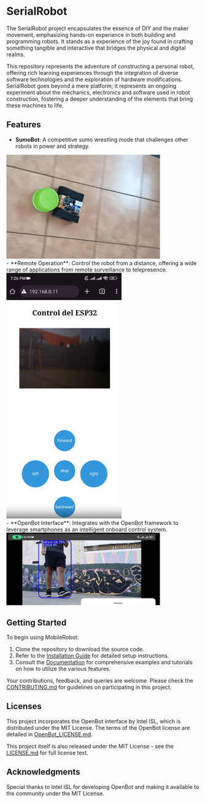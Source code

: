 # SerialRobot
The SerialRobot project encapsulates the essence of DIY and the maker movement, emphasizing hands-on experience in both building and programming robots. It stands as a experience of the joy found in crafting something tangible and interactive that bridges the physical and digital realms.

This repository represents the adventure of constructing a personal robot, offering rich learning experiences through the integration of diverse software technologies and the exploration of hardware modifications. SerialRobot goes beyond a mere platform; it represents an ongoing experiment about the mechanics, electronics and software used in robot construction, fostering a deeper understanding of the elements that bring these machines to life.

## Features
- **SumoBot**: A competitive sumo wrestling mode that challenges other robots in power and strategy.
<a href="Hardware/Video/SumoBotBehavior.mp4">
  <img src="Hardware/Video/SumoBotBehavior.png" alt="Sumo Video" width="400"/>
</a>
</br>
- **Remote Operation**: Control the robot from a distance, offering a wide range of applications from remote surveillance to telepresence.
<a href="Hardware/Video/AccessPointWebServer.mp4">
  <img src="Hardware/Video/AccessPointWebServer.png" alt="Server Video" width="300"/>
</a>
</br>
- **OpenBot Interface**: Integrates with the OpenBot framework to leverage smartphones as an intelligent onboard control system.
<a href="Hardware/Video/ObjectTracking.mp4">
  <img src="Hardware/Video/ObjectTracking.png" alt="Server Video" width="400"/>
</a>
</br>

## Getting Started
To begin using MobileRobot:
1. Clone the repository to download the source code.
2. Refer to the [Installation Guide](/Installation.md) for detailed setup instructions.
3. Consult the [Documentation](/Docs) for comprehensive examples and tutorials on how to utilize the various features.

Your contributions, feedback, and queries are welcome. Please check the [CONTRIBUTING.md](/CONTRIBUTING.md) for guidelines on participating in this project.

## Licenses
This project incorporates the OpenBot interface by Intel ISL, which is distributed under the MIT License. The terms of the OpenBot license are detailed in [OpenBot_LICENSE.md](OpenBot_LICENSE.md).

This project itself is also released under the MIT License - see the [LICENSE.md](LICENSE.md) for full license text.

## Acknowledgments
Special thanks to Intel ISL for developing OpenBot and making it available to the community under the MIT License.
